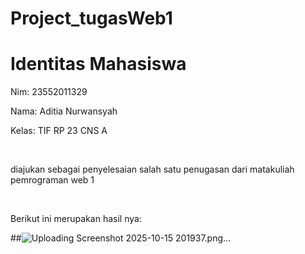 # Project_tugasWeb1 

<h1>Identitas Mahasiswa</h1>
<p>Nim: 23552011329</p>
<p>Nama: Aditia Nurwansyah</p>
<p>Kelas: TIF RP 23 CNS A</p>
<br>
<p>diajukan sebagai penyelesaian salah satu penugasan dari matakuliah pemrograman web 1</p>
<br> 
<p>Berikut ini merupakan hasil nya: </p>

##![Uploading Screenshot 2025-10-15 201937.png…]() 
